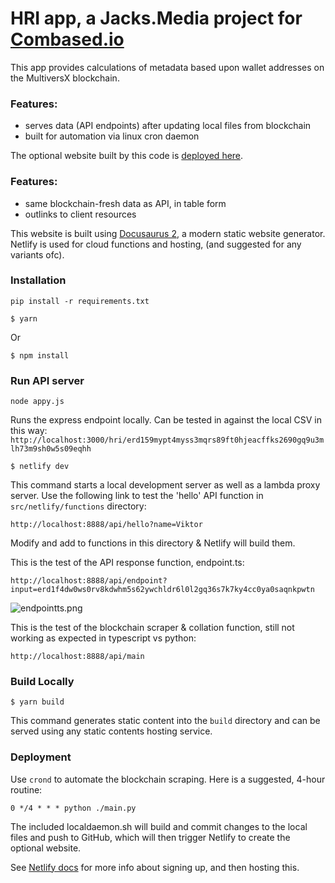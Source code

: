 # HRI app, a Jacks.Media project for [Combased.io](http//combased.io)

This app provides calculations of metadata based upon wallet addresses on the MultiversX blockchain.

### Features:
- serves data (API endpoints) after updating local files from blockchain
- built for automation via linux cron daemon

The optional website built by this code is [deployed here](https://comverse.netlify.app/).

### Features:
- same blockchain-fresh data as API, in table form
- outlinks to client resources

This website is built using [Docusaurus 2](https://docusaurus.io/), a modern static website generator. Netlify is used for cloud functions and hosting, (and suggested for any variants ofc).

### Installation
```
pip install -r requirements.txt
```

```
$ yarn
```
Or
```
$ npm install
```

### Run API server

```
node appy.js
```

Runs the express endpoint locally. Can be tested in against the local CSV in this way:
`http://localhost:3000/hri/erd159mypt4myss3mqrs89ft0hjeacffks2690gq9u3mlh73m9sh0w5s09eqhh`


```
$ netlify dev
```

This command starts a local development server as well as a lambda proxy server. Use the following link to test the 'hello' API function in ```src/netlify/functions``` directory:

```http://localhost:8888/api/hello?name=Viktor```

Modify and add to functions in this directory & Netlify will build them.

This is the test of the API response function, endpoint.ts:

```http://localhost:8888/api/endpoint?input=erd1f4dw0ws0rv8kdwhm5s62ywchldr6l0l2gq36s7k7ky4cc0ya0saqnkpwtn```

![endpointts.png](./endpointts.png)

This is the test of the blockchain scraper & collation function, still not working as expected in typescript vs python:

```http://localhost:8888/api/main```

### Build Locally

```
$ yarn build
```

This command generates static content into the `build` directory and can be served using any static contents hosting service.

### Deployment

Use ```crond``` to automate the blockchain scraping. Here is a suggested, 4-hour routine:

```
0 */4 * * * python ./main.py
```

The included localdaemon.sh will build and commit changes to the local files and push to GitHub, which will then trigger Netlify to create the optional website.

See [Netlify docs](https://www.netlify.com/products/deploy-previews/?utm_medium=paid_search&utm_source=google&utm_campaign=GS_Connect:+Netlify+Brand&utm_term=netlify) for more info about signing up, and then hosting this.